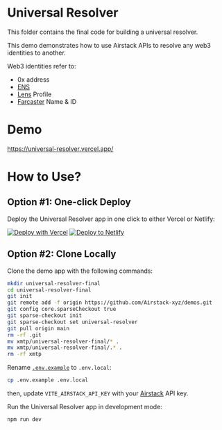 # Universal Resolver

This folder contains the final code for building a universal resolver.

This demo demonstrates how to use Airstack APIs to resolve any web3 identities to another.

Web3 identities refer to:
- 0x address
- [ENS](https://ens.domains/)
- [Lens](https://lens.xyz) Profile
- [Farcaster](https://farcaster.xyz) Name & ID

# Demo

https://universal-resolver.vercel.app/

# How to Use?

## Option #1: One-click Deploy

Deploy the Universal Resolver app in one click to either Vercel or Netlify:

[![Deploy with Vercel](https://vercel.com/button)](https://vercel.com/new/clone?repository-url=https://github.com/Airstack-xyz/demos/tree/main/xmtp/universal-resolver-final&project-name=universal-resolver-final&repository-name=universal-resolver-final&env=VITE_AIRSTACK_API_KEY)
[![Deploy to Netlify](https://www.netlify.com/img/deploy/button.svg)](https://app.netlify.com/start/deploy?repository=https://github.com/Airstack-xyz/demos&base=xmtp/universal-resolver-final#VITE_AIRSTACK_API_KEY=xxx)

## Option #2: Clone Locally

Clone the demo app with the following commands:

```sh
mkdir universal-resolver-final
cd universal-resolver-final
git init
git remote add -f origin https://github.com/Airstack-xyz/demos.git
git config core.sparseCheckout true
git sparse-checkout init
git sparse-checkout set universal-resolver
git pull origin main
rm -rf .git
mv xmtp/universal-resolver-final/* .
mv xmtp/universal-resolver-final/.* .
rm -rf xmtp
```

Rename [`.env.example`](.env.example) to `.env.local`:

```bash
cp .env.example .env.local
```

then, update `VITE_AIRSTACK_API_KEY` with your [Airstack](https://app.airstack.xyz/profile-settings/api-keys) API key.

Run the Universal Resolver app in development mode:

```bash
npm run dev
```

